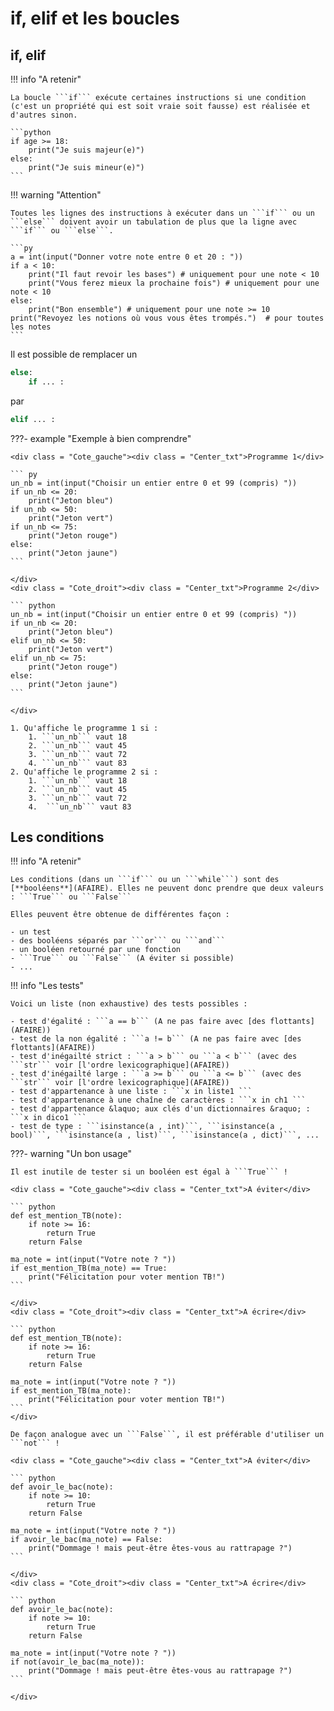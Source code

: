 # if, elif et les boucles

## if, elif

!!! info "A retenir"

    La boucle ```if``` exécute certaines instructions si une condition (c'est un propriété qui est soit vraie soit fausse) est réalisée et d'autres sinon.
   
    ```python
    if age >= 18:
        print("Je suis majeur(e)")
    else:
        print("Je suis mineur(e)")
    ```

!!! warning "Attention"

    Toutes les lignes des instructions à exécuter dans un ```if``` ou un ```else``` doivent avoir un tabulation de plus que la ligne avec ```if``` ou ```else```.

    ```py
    a = int(input("Donner votre note entre 0 et 20 : "))
    if a < 10:
        print("Il faut revoir les bases") # uniquement pour une note < 10
        print("Vous ferez mieux la prochaine fois") # uniquement pour une note < 10
    else:
        print("Bon ensemble") # uniquement pour une note >= 10
    print("Revoyez les notions où vous vous êtes trompés.")  # pour toutes les notes
    ```

Il est possible de remplacer un 

```python
else:
    if ... :
```

par 

```python
elif ... :
```

???- example "Exemple à bien comprendre"

    <div class = "Cote_gauche"><div class = "Center_txt">Programme 1</div>

    ``` py
    un_nb = int(input("Choisir un entier entre 0 et 99 (compris) "))
    if un_nb <= 20:
        print("Jeton bleu")
    if un_nb <= 50:
        print("Jeton vert")
    if un_nb <= 75:
        print("Jeton rouge")
    else:
        print("Jeton jaune")
    ```

    </div>
    <div class = "Cote_droit"><div class = "Center_txt">Programme 2</div>

    ``` python
    un_nb = int(input("Choisir un entier entre 0 et 99 (compris) "))
    if un_nb <= 20:
        print("Jeton bleu")
    elif un_nb <= 50:
        print("Jeton vert")
    elif un_nb <= 75:
        print("Jeton rouge")
    else:
        print("Jeton jaune")
    ```

    </div>

    1. Qu'affiche le programme 1 si :
        1. ```un_nb``` vaut 18
        2. ```un_nb``` vaut 45
        3. ```un_nb``` vaut 72
        4. ```un_nb``` vaut 83
    2. Qu'affiche le programme 2 si :
        1. ```un_nb``` vaut 18
        2. ```un_nb``` vaut 45
        3. ```un_nb``` vaut 72
        4.  ```un_nb``` vaut 83

## Les conditions

!!! info "A retenir"

    Les conditions (dans un ```if``` ou un ```while```) sont des [**booléens**](AFAIRE). Elles ne peuvent donc prendre que deux valeurs : ```True``` ou ```False```

    Elles peuvent être obtenue de différentes façon :

    - un test 
    - des booléens séparés par ```or``` ou ```and```
    - un booléen retourné par une fonction
    - ```True``` ou ```False``` (A éviter si possible)
    - ...

!!! info "Les tests"

    Voici un liste (non exhaustive) des tests possibles :

    - test d'égalité : ```a == b``` (A ne pas faire avec [des flottants](AFAIRE))
    - test de la non égalité : ```a != b``` (A ne pas faire avec [des flottants](AFAIRE))
    - test d'inégailté strict : ```a > b``` ou ```a < b``` (avec des ```str``` voir [l'ordre lexicographique](AFAIRE))
    - test d'inégailté large : ```a >= b``` ou ```a <= b``` (avec des ```str``` voir [l'ordre lexicographique](AFAIRE))
    - test d'appartenance à une liste : ```x in liste1 ```
    - test d'appartenance à une chaîne de caractères : ```x in ch1 ```
    - test d'appartenance &laquo; aux clés d'un dictionnaires &raquo; : ```x in dico1 ```
    - test de type : ```isinstance(a , int)```, ```isinstance(a , bool)```, ```isinstance(a , list)```, ```isinstance(a , dict)```, ...
 
???- warning "Un bon usage"

    Il est inutile de tester si un booléen est égal à ```True``` !

    <div class = "Cote_gauche"><div class = "Center_txt">A éviter</div>

    ``` python
    def est_mention_TB(note):
        if note >= 16:
            return True
        return False
    
    ma_note = int(input("Votre note ? "))
    if est_mention_TB(ma_note) == True:
        print("Félicitation pour voter mention TB!")
    ```

    </div>
    <div class = "Cote_droit"><div class = "Center_txt">A écrire</div>

    ``` python
    def est_mention_TB(note):
        if note >= 16:
            return True
        return False
    
    ma_note = int(input("Votre note ? "))
    if est_mention_TB(ma_note):
        print("Félicitation pour voter mention TB!")
    ```
    </div>

    De façon analogue avec un ```False```, il est préférable d'utiliser un ```not``` !

    <div class = "Cote_gauche"><div class = "Center_txt">A éviter</div>

    ``` python
    def avoir_le_bac(note):
        if note >= 10:
            return True
        return False
    
    ma_note = int(input("Votre note ? "))
    if avoir_le_bac(ma_note) == False:
        print("Dommage ! mais peut-être êtes-vous au rattrapage ?")
    ```

    </div>
    <div class = "Cote_droit"><div class = "Center_txt">A écrire</div>

    ``` python
    def avoir_le_bac(note):
        if note >= 10:
            return True
        return False
    
    ma_note = int(input("Votre note ? "))
    if not(avoir_le_bac(ma_note)):
        print("Dommage ! mais peut-être êtes-vous au rattrapage ?")
    ```

    </div>

